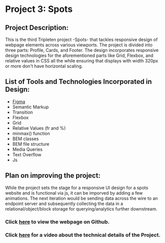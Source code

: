 # Project 3: Spots

## Project Description:

This is the third Tripleten project -Spots- that tackles responsive design of webpage elements across various viewports. The project is divided into three parts: Profile, Cards, and Footer. The design incorporates responsive design technologies for the aforementioned parts like Grid, Flexbox, and relative values in CSS all the while ensuring that displays with width 320px or more don't have horizontal scaling.

## List of Tools and Technologies Incorporated in Design:

- [Figma](https://www.figma.com/file/BBNm2bC3lj8QQMHlnqRsga/Sprint-3-Project-%E2%80%94-Spots?type=design&node-id=2%3A60&mode=design&t=afgNFybdorZO6cQo-1)
- Semantic Markup
- Transition
- Flexbox
- Grid
- Relative Values (fr and %)
- minmax() function
- BEM classes
- BEM file structure
- Media Queries
- Text Overflow
- Js

## Plan on improving the project:

While the project sets the stage for a responsive UI design for a spots website and is functional via js, it can be imporved by adding a few animations. The next iteration would be sending data across the wire to an endpoint server and subsequently collecting the data in a relational/object/block storage for querying/analytics further downstream.

### Click **[here](https://adilmkhan.github.io/se_project_spots/)** to view the webpage on Github.

### Click **[here](https://drive.google.com/file/d/1YUe9MOms44063-c8X-TskU65J8rtbBfw/view?usp=sharing)** for a video about the technical details of the Project.
